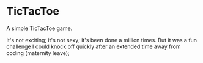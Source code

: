 # TicTacToe
A simple TicTacToe game.

It's not exciting; it's not sexy; it's been done a million times. But it was a fun challenge I could knock off quickly after an extended time away from coding (maternity leave);

